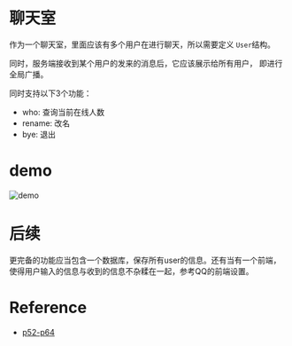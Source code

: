 # 聊天室

作为一个聊天室，里面应该有多个用户在进行聊天，所以需要定义
`User`结构。

同时，服务端接收到某个用户的发来的消息后，它应该展示给所有用户，
即进行全局广播。

同时支持以下3个功能：
- who: 查询当前在线人数
- rename: 改名
- bye: 退出

# demo

![demo](./chatroom_demo.gif)

# 后续

更完备的功能应当包含一个数据库，保存所有user的信息。还有当有一个前端，
使得用户输入的信息与收到的信息不杂糅在一起，参考QQ的前端设置。

# Reference

- [p52-p64](https://www.bilibili.com/video/BV1ZU4y1W72B)